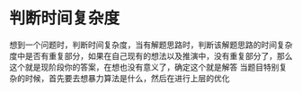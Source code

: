 # 判断时间复杂度
想到一个问题时，判断时间复杂度，当有解题思路时，判断该解题思路的时间复杂度中是否有重复部分，如果在自己现有的想法以及推演中，没有重复部分了，那么这个就是现阶段你的答案，在想也没有意义了，确定这个就是解答
当题目特别复杂的时候，首先要去想暴力算法是什么，然后在进行上层的优化